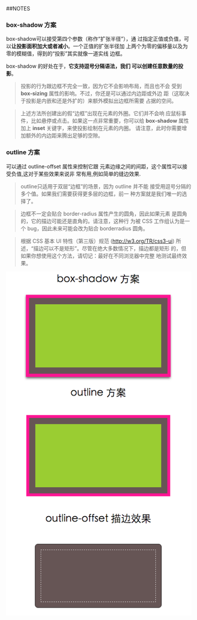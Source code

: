 ##NOTES

### box-shadow 方案

box-shadow可以接受第四个参数（称作“扩张半径”），通
过指定正值或负值，可以**让投影面积加大或者减小**。一个正值的扩张半径加
上两个为零的偏移量以及为零的模糊值，得到的“投影”其实就像一道实线
边框。

box-shadow 的好处在于，**它支持逗号分隔语法，我们
可以创建任意数量的投影**。

>投影的行为跟边框不完全一致，因为它不会影响布局，而且也不会
受到 **box-sizing** 属性的影响。不过，你还是可以通过内边距或外边
距（这取决于投影是内嵌和还是外扩的）来额外模拟出边框所需要
占据的空间。

>上述方法所创建出的假“边框”出现在元素的外圈。它们并不会响
应鼠标事件，比如悬停或点击。如果这一点非常重要，你可以给
**box-shadow** 属性加上 **inset** 关键字，来使投影绘制在元素的内圈。
请注意，此时你需要增加额外的内边距来腾出足够的空隙。

### outline 方案

可以通过 outline-offset 属性来控制它跟
元素边缘之间的间距，这个属性可以接受负值,这对于某些效果来说非
常有用,例如简单的缝边效果.

>outline只适用于双层“边框”的场景，因为 outline 并不能
接受用逗号分隔的多个值。如果我们需要获得更多层的边框，前一
种方案就是我们唯一的选择了。

>边框不一定会贴合 border-radius 属性产生的圆角，因此如果元素
是圆角的，它的描边可能还是直角的。请注意，这种行
为被 CSS 工作组认为是一个 bug，因此未来可能会改为贴合 borderradius
圆角。

>根据 CSS 基本 UI 特性（第三版）规范 (http://w3.org/TR/css3-ui) 所
述，“描边可以不是矩形”。尽管在绝大多数情况下，描边都是矩形
的，但如果你想使用这个方法，请切记：最好在不同浏览器中完整
地测试最终效果。

![multiple-borders](multiple-borders.png)